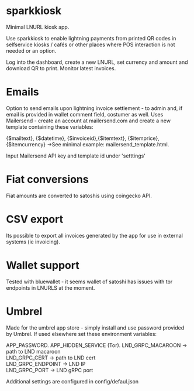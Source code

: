 # sparkkiosk
Minimal LNURL kiosk app.

Use sparkkiosk to enable lightning payments from printed QR codes in selfservice kiosks / cafés or other places where POS interaction is not needed or an option.

Log into the dashboard, create a new LNURL, set currency and amount and download QR to print. Monitor latest invoices.


# Emails
Option to send emails upon lightning invoice settlement - to admin and, if email is provided in wallet comment field, costumer as well. 
Uses Mailersend - create an account at mailersend.com and create a new template containing these variables: 

{$mailtext}, {$datetime}, {$invoiceid},{$itemtext}, {$itemprice}, {$itemcurrency} ->See minimal example: mailersend_template.html.

Input Mailersend API key and template id under 'setttings'

# Fiat conversions
Fiat amounts are converted to satoshis using coingecko API.


# CSV export
Its possible to export all invoices generated by the app for use in external systems (ie invoicing).


# Wallet support
Tested with bluewallet - it seems wallet of satoshi has issues with tor endpoints in LNURLS at the moment.


# Umbrel
Made for the umbrel app store - simply install and use password provided by Umbrel.
If used elsewhere set these environment variables: 

APP_PASSWORD. 
APP_HIDDEN_SERVICE (Tor). 
LND_GRPC_MACAROON -> path to LND macaroon  
LND_GRPC_CERT -> path to LND cert  
LND_GRPC_ENDPOINT -> LND IP  
LND_GRPC_PORT -> LND gRPC port  

Additional settings are configured in config/defaul.json

